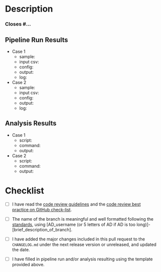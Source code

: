# Description
<!--- Briefly describe the changes included in this pull request and the paths to the test cases below
 !--- starting with 'Closes #...' if appropriate --->

### Closes #...

## Pipeline Run Results

- Case 1
    - sample:    <!-- e.g. A-mini S2.T-1, A-mini S2.T-n1 -->
    - input csv: <!-- path/to/input.csv -->
    - config:    <!-- path/to/xxx.config -->
    - output:    <!-- path/to/output -->
    - log:       <!-- path/to/log -->
- Case 2
    - sample:    <!-- e.g. A-mini S2.T-1, A-mini S2.T-n1 -->
    - input csv: <!-- path/to/input.csv -->
    - config:    <!-- path/to/xxx.config -->
    - output:    <!-- path/to/output -->
    - log:       <!-- path/to/log -->

## Analysis Results

- Case 1
    - script:    <!-- path/to/script.R -->
    - command:   <!-- path/to/launch.sh -->
    - output:    <!-- path/to/output -->
- Case 2
    - script:    <!-- path/to/script.R -->
    - command:   <!-- path/to/launch.sh -->
    - output:    <!-- path/to/output -->

# Checklist
<!--- Please read each of the following items and confirm by replacing the [ ] with a [X] --->

- [ ] I have read the [code review guidelines](https://uclahs-cds.atlassian.net/wiki/spaces/BOUTROSLAB/pages/3187646/Code+Review+Guidelines) and the [code review best practice on GitHub check-list](https://uclahs-cds.atlassian.net/wiki/spaces/BOUTROSLAB/pages/3189956/Code+Review+Best+Practice+on+GitHub+-+Check+List).

- [ ] The name of the branch is meaningful and well formatted following the [standards](https://uclahs-cds.atlassian.net/wiki/spaces/BOUTROSLAB/pages/3189956/Code+Review+Best+Practice+on+GitHub+-+Check+List), using \[AD_username (or 5 letters of AD if AD is too long)]-\[brief_description_of_branch].

- [ ] I have added the major changes included in this pull request to the `CHANGELOG.md` under the next release version or unreleased, and updated the date.

- [ ] I have filled in pipeline run and/or analysis resulting using the template provided above.
